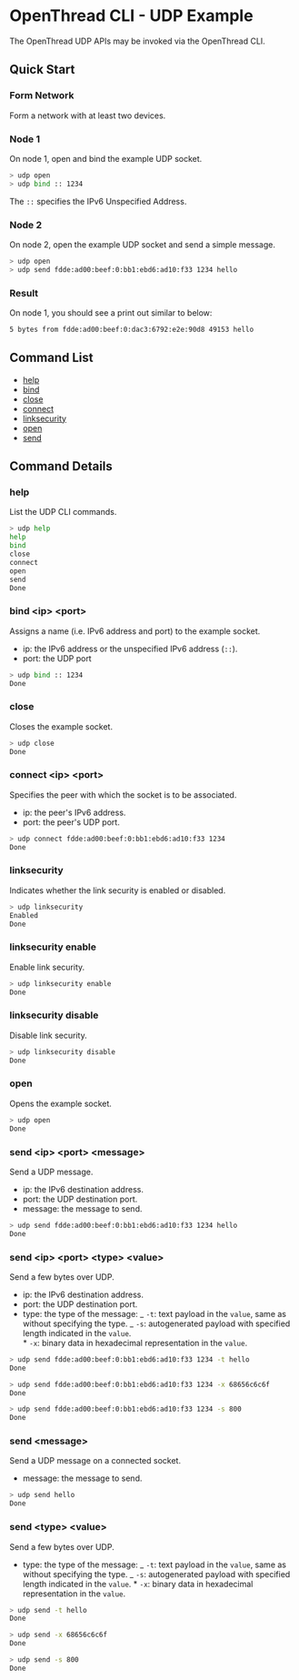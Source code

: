 # OpenThread CLI - UDP Example

The OpenThread UDP APIs may be invoked via the OpenThread CLI.

## Quick Start

### Form Network

Form a network with at least two devices.

### Node 1

On node 1, open and bind the example UDP socket.

```bash
> udp open
> udp bind :: 1234
```

The `::` specifies the IPv6 Unspecified Address.

### Node 2

On node 2, open the example UDP socket and send a simple message.

```bash
> udp open
> udp send fdde:ad00:beef:0:bb1:ebd6:ad10:f33 1234 hello
```

### Result

On node 1, you should see a print out similar to below:

```bash
5 bytes from fdde:ad00:beef:0:dac3:6792:e2e:90d8 49153 hello
```

## Command List

- [help](#help)
- [bind](#bind-ip-port)
- [close](#close)
- [connect](#connect-ip-port)
- [linksecurity](#linksecurity)
- [open](#open)
- [send](#send-ip-port-message)

## Command Details

### help

List the UDP CLI commands.

```bash
> udp help
help
bind
close
connect
open
send
Done
```

### bind \<ip\> \<port\>

Assigns a name (i.e. IPv6 address and port) to the example socket.

- ip: the IPv6 address or the unspecified IPv6 address (`::`).
- port: the UDP port

```bash
> udp bind :: 1234
Done
```

### close

Closes the example socket.

```bash
> udp close
Done
```

### connect \<ip\> \<port\>

Specifies the peer with which the socket is to be associated.

- ip: the peer's IPv6 address.
- port: the peer's UDP port.

```bash
> udp connect fdde:ad00:beef:0:bb1:ebd6:ad10:f33 1234
Done
```

### linksecurity

Indicates whether the link security is enabled or disabled.

```bash
> udp linksecurity
Enabled
Done
```

### linksecurity enable

Enable link security.

```bash
> udp linksecurity enable
Done
```

### linksecurity disable

Disable link security.

```bash
> udp linksecurity disable
Done
```

### open

Opens the example socket.

```bash
> udp open
Done
```

### send \<ip\> \<port\> \<message\>

Send a UDP message.

- ip: the IPv6 destination address.
- port: the UDP destination port.
- message: the message to send.

```bash
> udp send fdde:ad00:beef:0:bb1:ebd6:ad10:f33 1234 hello
Done
```

### send \<ip\> \<port\> \<type\> \<value\>

Send a few bytes over UDP.

- ip: the IPv6 destination address.
- port: the UDP destination port.
- type: the type of the message: _ `-t`: text payload in the `value`, same as without specifying the type. _ `-s`: autogenerated payload with specified length indicated in the `value`.  
   \* `-x`: binary data in hexadecimal representation in the `value`.

```bash
> udp send fdde:ad00:beef:0:bb1:ebd6:ad10:f33 1234 -t hello
Done

> udp send fdde:ad00:beef:0:bb1:ebd6:ad10:f33 1234 -x 68656c6c6f
Done

> udp send fdde:ad00:beef:0:bb1:ebd6:ad10:f33 1234 -s 800
Done

```

### send \<message\>

Send a UDP message on a connected socket.

- message: the message to send.

```bash
> udp send hello
Done
```

### send \<type\> \<value\>

Send a few bytes over UDP.

- type: the type of the message: _ `-t`: text payload in the `value`, same as without specifying the type. _ `-s`: autogenerated payload with specified length indicated in the `value`. \* `-x`: binary data in hexadecimal representation in the `value`.

```bash
> udp send -t hello
Done

> udp send -x 68656c6c6f
Done

> udp send -s 800
Done
```
